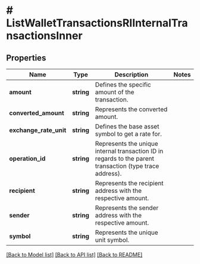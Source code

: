 # # ListWalletTransactionsRIInternalTransactionsInner

## Properties

Name | Type | Description | Notes
------------ | ------------- | ------------- | -------------
**amount** | **string** | Defines the specific amount of the transaction. |
**converted_amount** | **string** | Represents the converted amount. |
**exchange_rate_unit** | **string** | Defines the base asset symbol to get a rate for. |
**operation_id** | **string** | Represents the unique internal transaction ID in regards to the parent transaction (type trace address). |
**recipient** | **string** | Represents the recipient address with the respective amount. |
**sender** | **string** | Represents the sender address with the respective amount. |
**symbol** | **string** | Represents the unique unit symbol. |

[[Back to Model list]](../../README.md#models) [[Back to API list]](../../README.md#endpoints) [[Back to README]](../../README.md)
